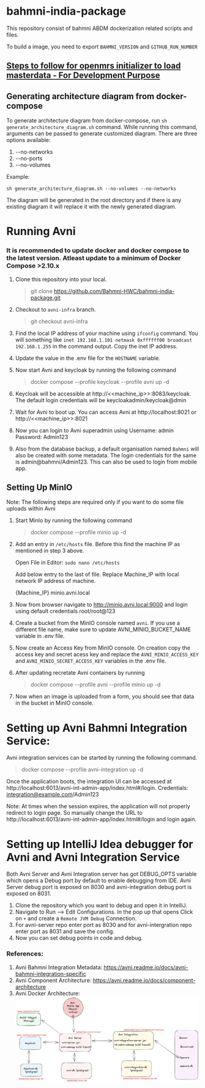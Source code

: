 # bahmni-india-package

This repository consist of bahmni ABDM dockerization related scripts and files.

To build a image, you need to export `BAHMNI_VERSION` and `GITHUB_RUN_NUMBER`

## [Steps to follow for openmrs initializer to load masterdata - For Development Purpose ](https://github.com/Bahmni/clinic-config#steps-to-follow-for-openmrs-initializer-to-load-masterdata---for-development-purpose-)

## Generating architecture diagram from docker-compose
To generate architecture diagram from docker-compose, run `sh generate_architecture_diagram.sh` command.
While running this command, arguments can be passed to generate customized diagram. There are three options available:
1. --no-networks
2. --no-ports
3. --no-volumes

Example:
```shell
sh generate_architecture_diagram.sh --no-volumes --no-networks
```

The diagram will be generated in the root directory and if there is any existing diagram it will replace it with the newly generated diagram.




# Running Avni

### It is recommended to update docker and docker compose to the latest version. Atleast update to a minimum of Docker Compose >2.10.x

1. Clone this repository into your local.
    >git clone https://github.com/Bahmni-HWC/bahmni-india-package.git
2. Checkout to `avni-infra` branch.
    > git checkout avni-infra
3. Find the local IP address of your machine using `ifconfig` command. You will something like `inet 192.168.1.101 netmask 0xffffff00 broadcast 192.168.1.255` in the command output. Copy the inet IP address.
4. Update the value in the .env file for the `HOSTNAME` variable.
5. Now start Avni and keycloak by running the following command
    > docker compose --profile keycloak --profile avni up -d
6. Keycloak will be accessible at http://<<machine_ip>>:8083/keycloak. The default login credentials will be keycloakadmin/keycloak@dmin
7. Wait for Avni to boot up. You can access Avni at http://localhost:8021 or http://<<machine_ip>>:8021 

8. Now you can login to Avni superadmin using Username: admin Password: Admin123

9. Also from the database backup, a default organisation named `Bahmni` will also be created with some metadata. The login credentials for the same is admin@bahmni/Admin123. This can also be used to login from mobile app.

## Setting Up MinIO
Note: The following steps are required only if you want to do some file uploads within Avni
1. Start MinIo by running the following command
    > docker compose --profile minio up -d
2. Add an entry in `/etc/hosts` file. Before this find the machine IP as mentioned in step 3 above.
    
    Open File in Editor: `sudo nano /etc/hosts`
    
    Add below entry to the last of file. Replace Machine_IP with local network IP address of machine.
    
    {Machine_IP} minio.avni.local
3. Now from browser navigate to http://minio.avni.local:9000 and login using default credentials root/root@123
4. Create a bucket from the MinIO console named `avni`. If you use a different file name, make sure to update AVNI_MINIO_BUCKET_NAME variable in .env file.
5. Now create an Access Key from MinIO console. On creation copy the access key and secret acess key and replace the `AVNI_MINIO_ACCESS_KEY` and `AVNI_MINIO_SECRET_ACCESS_KEY` variables in the .env file.
6. After updating recretate Avni containers by running
    > docker compose --profile avni --profile minio up -d
7. Now when an image is uploaded from a form, you should see that data in the bucket in MinIO console.


# Setting up Avni Bahmni Integration Service:
Avni integration services can be started by running the following command.
    
> docker compose --profile avni-integration up -d

Once the application boots, the integration UI can be accessed at http://localhost:6013/avni-int-admin-app/index.html#/login. Credentials: integration@example.com/Admin123

Note: At times when the session expires, the application will not properly redirect to login page. So manually change the URL to http://localhost:6013/avni-int-admin-app/index.html#/login and login again.

# Setting up IntelliJ Idea debugger for Avni and Avni Integration Service
Both Avni Server and Avni Integration server has got DEBUG_OPTS variable which opens a Debug port by default to enable debugging from IDE. Avni Server debug port is exposed on 8030 and avni-integration debug port is exposed on 8031. 

1. Clone the repository which you want to debug and open it in IntelliJ.
2. Navigate to Run -->  Edit Configurations. In the pop up that opens Click on `+` and create a `Remote JVM Debug` Connection.
3. For avni-server repo enter port as 8030 and for avni-intergration repo enter port as 8031 and save the config.
4. Now you can set debug points in code and debug.

### References:

1. Avni Bahmni Integration Metadata: https://avni.readme.io/docs/avni-bahmni-integration-specific
2. Avni Component Architecture: https://avni.readme.io/docs/component-architecture
3. Avni Docker Architecture: <img src="./Avni Docker Architecture.png"/>    
